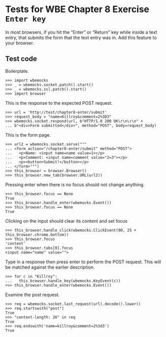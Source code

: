 Tests for WBE Chapter 8 Exercise `Enter key`
============================================

In most browsers, if you hit the “Enter” or “Return” key while inside
a text entry, that submits the form that the text entry was in. Add
this feature to your browser.

Test code
---------

Boilerplate.

    >>> import wbemocks
    >>> _ = wbemocks.socket.patch().start()
    >>> _ = wbemocks.ssl.patch().start()
    >>> import browser

This is the response to the expected POST request.

    >>> url = 'http://test/chapter8-enter/submit'
    >>> request_body = "name=Killroy&comment=2%3D3"
    >>> wbemocks.socket.respond(url, b"HTTP/1.0 200 OK\r\n\r\n" +
    ... b"<div>Form submitted</div>", method="POST", body=request_body)

This is the form page.

    >>> url2 = wbemocks.socket.serve("""
    ... <form action="/chapter8-enter/submit" method="POST">
    ...   <p>Name: <input name=name value=1></p>
    ...   <p>Comment: <input name=comment value="2=3"></p>
    ...   <p><button>Submit!</button></p>
    ... </form>""")
    >>> this_browser = browser.Browser()
    >>> this_browser.new_tab(browser.URL(url2))

Pressing enter when there is no focus should not change anything.

    >>> this_browser.focus == None
    True
    >>> this_browser.handle_enter(wbemocks.Event())
    >>> this_browser.focus == None
    True

Clicking on the input should clear its content and set focus

    >>> this_browser.handle_click(wbemocks.ClickEvent(90, 25 + this_browser.chrome.bottom))
    >>> this_browser.focus
    'content'
    >>> this_browser.tabs[0].focus
    <input name="name" value="">

Type in a response then press enter to perform the POST request.
This will be matched against the earlier description.

    >>> for c in "Killroy":
    ...   this_browser.handle_key(wbemocks.KeyEvent(c))
    >>> this_browser.handle_enter(wbemocks.Event())

Examine the post request.

    >>> req = wbemocks.socket.last_request(url).decode().lower()
    >>> req.startswith("post")
    True
    >>> "content-length: 26" in req
    True
    >>> req.endswith('name=killroy&comment=2%3d3')
    True
